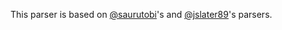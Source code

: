 This parser is based on [@saurutobi](https://github.com/Saurutobi/NWSectionScoreAggregator)'s and [@jslater89](https://github.com/jslater89/uspsa-result-viewer)'s parsers.
